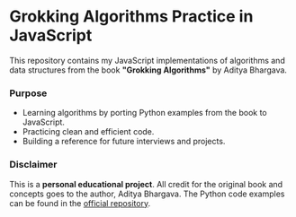 # Grokking Algorithms Practice in JavaScript  

This repository contains my JavaScript implementations of algorithms and data structures from the book **"Grokking Algorithms"** by Aditya Bhargava.  

### Purpose  
- Learning algorithms by porting Python examples from the book to JavaScript.  
- Practicing clean and efficient code.  
- Building a reference for future interviews and projects.  

### Disclaimer  
This is a **personal educational project**. All credit for the original book and concepts goes to the author, Aditya Bhargava. The Python code examples can be found in the [official repository](https://github.com/egonSchiele/grokking_algorithms).
